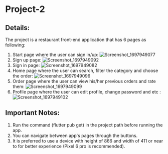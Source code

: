 # Project-2
## Details:
The project is a restaurant front-end application that has 6 pages as following:
   1. Start page where the user can sign in/up:
        ![Screenshot_1697949077](https://github.com/3badiiM/Project-2/assets/115943308/5f20689f-1225-4a7a-a5ec-9361667be671)
   2. Sign up page:
         ![Screenshot_1697949092](https://github.com/3badiiM/Project-2/assets/115943308/7215e1f0-2f9b-486a-88b2-22d127a0adde)
   3. Sign in page:
         ![Screenshot_1697949082](https://github.com/3badiiM/Project-2/assets/115943308/a4a52d9b-1f54-4fea-900a-48ead0fd5fe8)
   4. Home page where the user can search, filter the category and choose the order:
        ![Screenshot_1697949096](https://github.com/3badiiM/Project-2/assets/115943308/daabe872-817e-4453-96b5-d77ce0803cce)
   5. Order page where the user can view his/her previous orders and rate them:
         ![Screenshot_1697949099](https://github.com/3badiiM/Project-2/assets/115943308/8416c189-0ef0-4c51-be86-2acff4898b7a)
   6. Profile page where the user can edit profile, change password and etc :
         ![Screenshot_1697949102](https://github.com/3badiiM/Project-2/assets/115943308/d504bc78-693e-4a9e-982e-123b55d2f687)






## Important Notes:
   1. Run the command (flutter pub get) in the project path before running the app.
   2. You can navigate between app's pages through the buttons.
   3. It is preferred to use a device with height of 866 and width of 411 or near to for better experience (Pixel 6 pro is recommended).